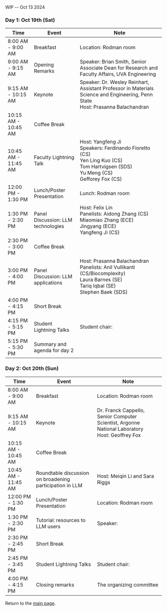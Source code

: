 WIP -- Oct 13 2024


### Day 1: Oct 19th (Sat) 

| Time                     | Event                           | Note                                                                                                      |
|--------------------------|---------------------------------|-----------------------------------------------------------------------------------------------------------|
| 8:00 AM - 9:00 AM        | Breakfast                       | Location: Rodman room                                                                                     |
| 9:00 AM - 9:15 AM        | Opening Remarks                  | Speaker: Brian Smith, Senior Associate Dean for Research and Faculty Affairs, UVA Engineering                      |
| 9:15 AM - 10:15 AM       | Keynote                         | Speaker: Dr. Wesley Reinhart, Assistant Professor in Materials Science and Engineering, Penn State <br>Host: Prasanna Balachandran                                              |
| 10:15 AM - 10:45 AM      | Coffee Break                    |                                                                                                           |
| 10:45 AM - 11:45 AM      | Faculty Lightning Talk          | Host: Yangfeng Ji<br>Speakers: Ferdinando Fioretto (CS)<br>Yen Ling Kuo (CS)<br>Tom Hartvigsen (SDS)<br>Yu Meng (CS)<br>Gefforey Fox (CS) |
| 12:00 PM - 1:30 PM       | Lunch/Poster Presentation       | Lunch: Rodman room                                                                                        |
| 1:30 PM - 2:30 PM        | Panel Discussion: LLM technologies | Host: Felix Lin<br>Panelists: Aidong Zhang (CS)<br>Miaomiao Zhang (ECE)<br>Jingyang (ECE)<br>Yangfeng Ji (CS) |
| 2:30 PM - 3:00 PM        | Coffee Break                    |                                                                                                           |
| 3:00 PM - 4:00 PM        | Panel Discussion: LLM applications | Host: Prasanna Balachandran<br>Panelists: Anil Vullikanti (CS/Biocomplexity)<br>Laura Barnes (SE)<br>Tariq Iqbal (SE) <br> Stephen Baek (SDS) <br> |
| 4:00 PM - 4:15 PM        | Short Break                     |                                                                                                           |
| 4:15 PM - 5:15 PM        | Student Lightning Talks         | Student chair: <TBD>                                                                                                          |
| 5:15 PM - 5:30 PM        | Summary and agenda for day 2    |                                                                                                           |

### Day 2: Oct 20th (Sun) 

| Time                     | Event                                                   | Note                                                                                                      |
|--------------------------|---------------------------------------------------------|-----------------------------------------------------------------------------------------------------------|
| 8:00 AM - 9:00 AM        | Breakfast                                               | Location: Rodman room                                                                                     |
| 9:15 AM - 10:15 AM       | Keynote                                                 | Dr. Franck Cappello, Senior Computer Scientist, Argonne National Laboratory<br>Host: Geoffrey Fox          |
| 10:15 AM - 10:45 AM      | Coffee Break                                            |                                                                                                           |
| 10:45 AM - 11:45 AM      | Roundtable discussion on broadening participation in LLM | Host: Meiqin Li and Sara Riggs                                                                            |
| 12:00 PM - 1:30 PM       | Lunch/Poster Presentation                               | Location: Rodman room                                                                                     |
| 1:30 PM - 2:30 PM        | Tutorial: resources to LLM users                        | Speaker: <Yangfeng Ji>                                                                                               |
| 2:30 PM - 2:45 PM        | Short Break                                             |                                                                                                           |
| 2:45 PM - 3:45 PM        | Student Lightning Talks                                 | Student chair: <TBD>                                                                                                           |
| 4:00 PM - 4:15 PM        | Closing remarks                                         | The organizing committee                                                                                  |

Return to the [main page](README.md).

